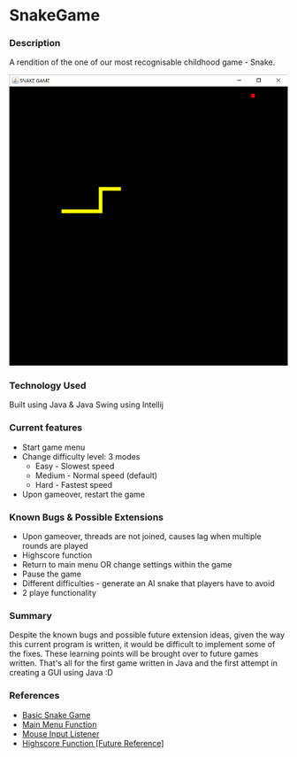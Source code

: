 # SnakeGame
<h3> Description </h3>

A rendition of the one of our most recognisable childhood game - Snake. 

![Snake Game Display](GameDemo.png)

<h3> Technology Used </h3>
Built using Java & Java Swing using Intellij

<h3> Current features </h3>
<ul> 
<li> Start game menu </li>
<li> Change difficulty level: 3 modes 
    <ul>
    <li> Easy - Slowest speed </li>
    <li> Medium - Normal speed (default) </li>
    <li> Hard - Fastest speed </li>
    </ul>
    </li>
<li> Upon gameover, restart the game </li>
</ul>

<h3> Known Bugs & Possible Extensions </h3>
<ul> 
<li> Upon gameover, threads are not joined, causes lag when multiple rounds are played </li>
<li> Highscore function </li>
<li> Return to main menu OR change settings within the game </li>
<li> Pause the game </li>
<li> Different difficulties - generate an AI snake that players have to avoid </li>
<li> 2 playe functionality </li>
</ul>

<h3> Summary </h3>
Despite the known bugs and possible future extension ideas, given the way this current program is written,
it would be difficult to implement some of the fixes. These learning points will be brought over to
future games written. That's all for the first game written in Java and the first attempt
in creating a GUI using Java :D

<h3> References </h3>
<ul>
<li> <a href = "https://www.youtube.com/watch?v=91a7ceECNTc"> Basic Snake Game </a>  </li>
<li> <a href = "https://www.youtube.com/watch?v=FZWX5WoGW00"> Main Menu Function </a>  </li>
<li> <a href = "https://www.youtube.com/watch?v=qfjxLRrHS0c"> Mouse Input Listener </a>  </li>
<li> <a href = "https://www.youtube.com/watch?v=8gMd0ftWp_Y">  Highscore Function [Future Reference] </a>  </li>
